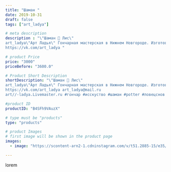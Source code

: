 ```yaml
---
title: "Шаман "
date: 2019-10-31
draft: false
tags: ["art_ladya"]

# meta description
description : "\"Шаман 🦊 Лис\" 
art_ladya\"Арт Ладья\" Гончарная мастерская в Нижнем Новгороде. Изготовление керамики и мастер//-классы по обучению. 
https://vk.com/art_ladya "

# product Price
price: "3000"
priceBefore: "3600.0"

# Product Short Description
shortDescription: "\"Шаман 🦊 Лис\" 
art_ladya\"Арт Ладья\" Гончарная мастерская в Нижнем Новгороде. Изготовление керамики и мастер//-классы по обучению. 
https://vk.com/art_ladya art_ladya@mail.ru 
art//-ladya.Livemaster.ru #гончар #исскуство #шаман #potter #ловецснов #керамикаручнаяработа #гончарнаямастерская #керамиканазаказ #handmade #индеец #керамика #гончарнаяпосуда #эксклюзивнаякерамика #dishes #decor #ceramicar #mug #claygoods #tankard #earthenware #ceramic #design #кружка #magic #restaurant #ceramicart #pint #clay #авторскаякерамика #лиса"

#product ID
productID: "B4SFh9VAuzX"

# type must be "products"
type: "products"

# product Images
# first image will be shown in the product page
images:
  - image: "https://scontent-arn2-1.cdninstagram.com/v/t51.2885-15/e35/72752441_158260998608311_8808946303924157147_n.jpg?se=8&tp=1&_nc_ht=scontent-arn2-1.cdninstagram.com&_nc_cat=107&_nc_ohc=AnPUDQpiDdwAX-GQ0Us&ccb=7-4&oh=839be12e8210ea31a2c106e100ccb298&oe=608530C9&_nc_sid=86f79a&ig_cache_key=MjE2NjgxODY5NDU0NDY4MjE5OQ%3D%3D.2-ccb7-4"

---
```

lorem
